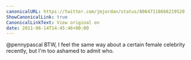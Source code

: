 ```yaml
---
canonicalURL: https://twitter.com/jmjordan/status/80647118666219520
ShowCanonicalLink: true
CanonicalLinkText: View original on
date: 2011-06-14T14:45:46+00:00
---
```

@pennypascal BTW, I feel the same way about a certain female celebrity recently, but I'm too ashamed to admit who.